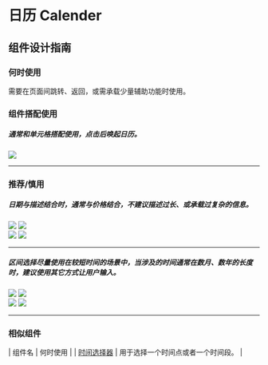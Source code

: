 # 日历 Calender

## 组件设计指南

### 何时使用

需要在页面间跳转、返回，或需承载少量辅助功能时使用。

### 组件搭配使用

##### 通常和单元格搭配使用，点击后唤起日历。        

<div class="legend">
  <div class="item">
    <img src="https://oteam-tdesign-1258344706.cos.ap-guangzhou.myqcloud.com/site/design/mobile-guide/Drawer%201.png" />
  </div>
</div>

<hr />

### 推荐/慎用

##### 日期与描述结合时，通常与价格结合，不建议描述过长、或承载过复杂的信息。

<div class="legend">
  <div class="item">
    <img src="https://oteam-tdesign-1258344706.cos.ap-guangzhou.myqcloud.com/site/design/mobile-guide/Drawer4-1.png" />
    <img class="tag" src="https://oteam-tdesign-1258344706.cos.ap-guangzhou.myqcloud.com/site/doc/good.png" />
  </div>

  <div class="item">
    <img src="https://oteam-tdesign-1258344706.cos.ap-guangzhou.myqcloud.com/site/design/mobile-guide/Drawer4-2.png" />
    <img class="tag" src="https://oteam-tdesign-1258344706.cos.ap-guangzhou.myqcloud.com/site/doc/bad.png" />
  </div>
</div>

<hr />

##### 区间选择尽量使用在较短时间的场景中，当涉及的时间通常在数月、数年的长度时，建议使用其它方式让用户输入。

<div class="legend">
  <div class="item">
    <img src="https://oteam-tdesign-1258344706.cos.ap-guangzhou.myqcloud.com/site/design/mobile-guide/Drawer4-1.png" />
    <img class="tag" src="https://oteam-tdesign-1258344706.cos.ap-guangzhou.myqcloud.com/site/doc/good.png" />
  </div>

  <div class="item">
    <img src="https://oteam-tdesign-1258344706.cos.ap-guangzhou.myqcloud.com/site/design/mobile-guide/Drawer4-2.png" />
    <img class="tag" src="https://oteam-tdesign-1258344706.cos.ap-guangzhou.myqcloud.com/site/doc/bad.png" />
  </div>
</div>

<hr />

### 相似组件

| 组件名 | 何时使用                             |
| [时间选择器](./DateTimePicker) | 用于选择一个时间点或者一个时间段。 |
